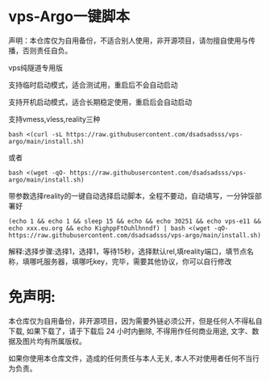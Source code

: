# vps-Argo一键脚本

声明：本仓库仅为自用备份，不适合别人使用，非开源项目，请勿擅自使用与传播，否则责任自负。

vps纯隧道专用版

支持临时启动模式，适合测试用，重启后不会自动启动

支持开机启动模式，适合长期稳定使用，重启后会自动启动

支持vmess,vless,reality三种
```
bash <(curl -sL https://raw.githubusercontent.com/dsadsadsss/vps-argo/main/install.sh)

```
或者
```
bash <(wget -qO- https://raw.githubusercontent.com/dsadsadsss/vps-argo/main/install.sh)
```
带参数选择reality的一键自动选择启动脚本，全程不要动，自动填写，一分钟馁部署好
```
(echo 1 && echo 1 && sleep 15 && echo && echo 30251 && echo vps-e11 && echo xxx.eu.org && echo KighppFtOuhlhnndf) | bash <(wget -qO- https://raw.githubusercontent.com/dsadsadsss/vps-argo/main/install.sh)
```
解释:选择步骤:选择1，选择1，等待15秒，选择默认rel,填reality端口，填节点名称，填哪吒服务器，填哪吒key，完毕，需要其他协议，你可以自行修改

# 免声明:

本仓库仅为自用备份，非开源项目，因为需要外链必须公开，但是任何人不得私自下载, 如果下载了，请于下载后 24 小时内删除, 不得用作任何商业用途, 文字、数据及图片均有所属版权。 

如果你使用本仓库文件，造成的任何责任与本人无关, 本人不对使用者任何不当行为负责。

